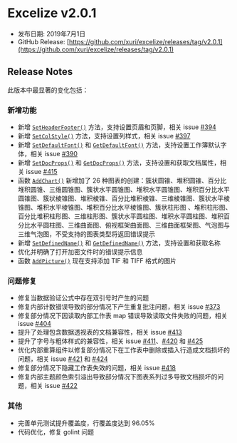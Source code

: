 # Excelize v2.0.1

* 发布日期: 2019年7月1日
* GitHub Release: [https://github.com/xuri/excelize/releases/tag/v2.0.1](https://github.com/xuri/excelize/releases/tag/v2.0.1)

## Release Notes

此版本中最显著的变化包括：

### 新增功能

* 新增 [`SetHeaderFooter()`](https://pkg.go.dev/github.com/360EntSecGroup-Skylar/excelize/v2@v2.0.1#File.SetHeaderFooter) 方法，支持设置页眉和页脚，相关 issue [#394](https://github.com/xuri/excelize/issues/394)
* 新增 [`SetColStyle()`](https://pkg.go.dev/github.com/360EntSecGroup-Skylar/excelize/v2@v2.0.1#File.SetColStyle) 方法，支持设置列样式，相关 issue [#397](https://github.com/xuri/excelize/issues/397)
* 新增 [`SetDefaultFont()`](https://pkg.go.dev/github.com/360EntSecGroup-Skylar/excelize/v2@v2.0.1#File.SetDefaultFont) 和 [`GetDefaultFont()`](https://pkg.go.dev/github.com/360EntSecGroup-Skylar/excelize/v2@v2.0.1#File.GetDefaultFont) 方法，支持设置工作簿默认字体，相关 issue [#390](https://github.com/xuri/excelize/issues/390)
* 新增 [`SetDocProps()`](https://pkg.go.dev/github.com/360EntSecGroup-Skylar/excelize/v2@v2.0.1#File.SetDocProps) 和 [`GetDocProps()`](https://pkg.go.dev/github.com/360EntSecGroup-Skylar/excelize/v2@v2.0.1#File.GetDocProps) 方法，支持设置和获取文档属性，相关 issue [#415](https://github.com/xuri/excelize/issues/415)
* 函数 [`AddChart()`](https://pkg.go.dev/github.com/360EntSecGroup-Skylar/excelize/v2@v2.0.1#File.AddChart) 新增加了 26 种图表的创建：簇状圆锥、堆积圆锥、百分比堆积圆锥、三维圆锥图、簇状水平圆锥图、堆积水平圆锥图、堆积百分比水平圆锥图、簇状棱锥图、堆积棱锥、百分比堆积棱锥、三维棱锥图、簇状水平棱锥图、堆积水平棱锥图、堆积百分比水平棱锥图、簇状柱形图 、堆积柱形图、百分比堆积柱形图、三维柱形图、簇状水平圆柱图、堆积水平圆柱图、堆积百分比水平圆柱图、三维曲面图、俯视框架曲面图、三维曲面框架图、气泡图与三维气泡图，不受支持的图表类型将返回错误提示
* 新增 [`SetDefinedName()`](https://pkg.go.dev/github.com/360EntSecGroup-Skylar/excelize/v2@v2.0.1#File.SetDefinedName) 和 [`GetDefinedName()`](https://pkg.go.dev/github.com/360EntSecGroup-Skylar/excelize/v2@v2.0.1#File.GetDefinedName) 方法，支持设置和获取名称
* 优化并明确了打开加密文件时的错误提示信息
* 函数 [`AddPicture()`](https://pkg.go.dev/github.com/360EntSecGroup-Skylar/excelize/v2@v2.0.1#File.AddPicture) 现在支持添加 TIF 和 TIFF 格式的图片

### 问题修复

* 修复当数据验证公式中存在双引号时产生的问题
* 修复内部计数错误导致的部分情况下产生重复批注问题，相关 issue [#373](https://github.com/xuri/excelize/issues/373)
* 修复部分情况下因读取内部工作表 map 错误导致读取文件失败的问题，相关 issue [#404](https://github.com/xuri/excelize/issues/404)
* 提升了处理包含数据透视表的文档兼容性，相关 issue [#413](https://github.com/xuri/excelize/issues/413)
* 提升了字号与粗体样式的兼容性，相关 issue [#411](https://github.com/xuri/excelize/issues/)、[#420](https://github.com/xuri/excelize/issues/420) 和 [#425](https://github.com/xuri/excelize/issues/425)
* 优化内部重算组件以修复部分情况下在工作表中删除或插入行造成文档损坏的问题，相关 issue [#421](https://github.com/xuri/excelize/issues/421) 和 [#424](https://github.com/xuri/excelize/issues/424)
* 修复部分情况下隐藏工作表失效的问题，相关 issue [#418](https://github.com/xuri/excelize/issues/418)
* 修复内部主题颜色索引溢出导致部分情况下图表系列过多导致文档损坏的问题，相关 issue [#422](https://github.com/xuri/excelize/issues/422)

### 其他

* 完善单元测试提升覆盖度，行覆盖度达到 96.05%
* 代码优化，修复 golint 问题
